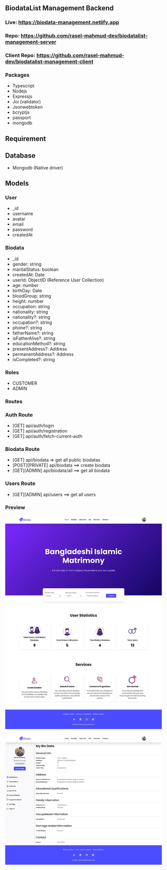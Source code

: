 ## BiodataList Management Backend

### Live: https://biodata-management.netlify.app
### Repo: https://github.com/rasel-mahmud-dev/biodatalist-management-server
### Client Repo: https://github.com/rasel-mahmud-dev/biodatalist-management-client



### Packages
- Typescript
- Nodejs
- Expressjs
- Joi (validator)
- Jsonwebtoken
- bcryptjs
- passport
- mongodb


## Requirement 

## Database 
- Mongodb (Native driver)


## Models

### User
- _id 
- username
- avatar
- email
- password
- createdAt

### Biodata
- _id
- gender: string
- maritalStatus: boolean
- createdAt: Date
- userId: ObjectID (Reference User Collection)
- age: number
- birthDay: Date
- bloodGroup: string
- height: number
- occupation: string
- nationality: string
- nationality?: string
- occupation?: string
- phone?: string
- fatherName?: string
- isFatherAlive?: string
- educationMethod?: string
- presentAddress?: Address
- permanentAddress?: Address
- isCompleted?: string

### Roles
- CUSTOMER
- ADMIN  


### Routes 

### Auth Route
- [GET] api/auth/login
- [GET] api/auth/registration
- [GET] api/auth/fetch-current-auth

### Biodata Route
- [GET] api/biodata  => get all public biodatas
- [POST][PRIVATE] api/biodata  ==> create biodata
- [GET][ADMIN] api/biodata/all  ==> get all biodata


### Users Route 
- [GET][ADMIN] api/users  ==> get all users 


### Preview 


![](public/thumbs/localhost_3000_(8)copy.webp)

![](public/thumbs/localhost_3000_(12)copy.webp)